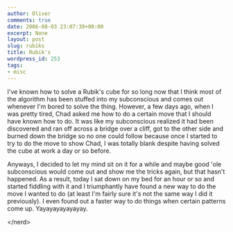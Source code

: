 ```yaml
---
author: Oliver
comments: true
date: 2006-08-03 23:07:39+00:00
excerpt: None
layout: post
slug: rubiks
title: Rubik's
wordpress_id: 253
tags:
- misc
---
```


I've known how to solve a Rubik's cube for so long now that I think most of the algorithm has been stuffed into my subconscious and comes out whenever I'm bored to solve the thing.  However, a few days ago, when I was pretty tired, Chad asked me how to do a certain move that I should have known how to do.  It was like my subconscious realized it had been discovered and ran off across a bridge over a cliff, got to the other side and burned down the bridge so no one could follow because once I started to try to do the move to show Chad, I was totally blank despite having solved the cube at work a day or so before.

Anyways, I decided to let my mind sit on it for a while and maybe good 'ole subconscious would come out and show me the tricks again, but that hasn't happened.  As a result, today I sat down on my bed for an hour or so and started fiddling with it and I triumphantly have found a new way to do the move I wanted to do (at least I'm fairly sure it's not the same way I did it previously).  I even found out a faster way to do things when certain patterns come up.  Yayayayayayayay.

&lt;/nerd&gt;